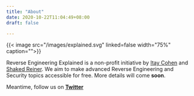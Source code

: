 ```yaml
---
title: "About"
date: 2020-10-22T11:04:49+08:00
draft: false

---
```

{{< image src="/images/explained.svg" linked=false width="75%" caption="">}}

Reverse Engineering Explained is a non-profit initiative by [Itay Cohen](https://twitter.com/megabeets_) and [Shaked Reiner](https://twitter.com/ShakReiner). We aim to make advanced Reverse Engineering and Security topics accessible for free. More details will come **soon**.

Meantime, follow us on [**Twitter**](https://twitter.com/ExplainedRE)
